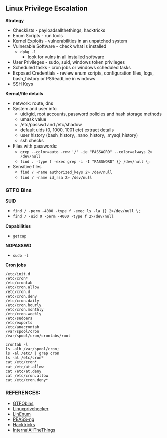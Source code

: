 ## Linux Privilege Escalation

**Strategy**
- Checklists - payloadsallthethings, hacktricks
- Enum Scripts - run tools
- Kernel Exploits - vulnerabilities in an unpatched system
- Vulnerable Software - check what is installed
  - `dpkg -l`
    - look for vulns in all installed software
- User Privileges - sudo, suid, windows token privileges
- Scheduled tasks - cron jobs or windows scheduled tasks
- Exposed Credentials - review enum scripts, configuration files, logs, bash_history or PSReadLine in windows
- SSH Keys


**Kernal/file details**
  - network: route, dns
  - System and user info
    - uid/gid, root accounts, password policies and hash storage methods
    - umask value
    - /etc/passwd and /etc/shadow
    - default uids (0, 1000, 1001 etc) extract details
    - user history (bash_history, .nano_history, .mysql_history)
    - ssh checks
  - Files with passwords:
    - `grep --color=auto -rnw '/' -ie "PASSWORD" --color=always 2> /dev/null`
    - `find . -type f -exec grep -i -I "PASSWORD" {} /dev/null \;`
  - Sensitive files
    - `find / -name authorized_keys 2> /dev/null`
    - `find / -name id_rsa 2> /dev/null`

### GTFO Bins
**SUID**
  - `find / -perm -4000 -type f -exec ls -la {} 2>/dev/null \;`
  - `find / -uid 0 -perm -4000 -type f 2>/dev/null`

**Capabilities**
  - `getcap`
    
**NOPASSWD**
  - `sudo -l`

**Cron jobs**
```
/etc/init.d
/etc/cron*
/etc/crontab
/etc/cron.allow
/etc/cron.d 
/etc/cron.deny
/etc/cron.daily
/etc/cron.hourly
/etc/cron.monthly
/etc/cron.weekly
/etc/sudoers
/etc/exports
/etc/anacrontab
/var/spool/cron
/var/spool/cron/crontabs/root

crontab -l
ls -alh /var/spool/cron;
ls -al /etc/ | grep cron
ls -al /etc/cron*
cat /etc/cron*
cat /etc/at.allow
cat /etc/at.deny
cat /etc/cron.allow
cat /etc/cron.deny*
```


### REFERENCES:
- [GTFObins](https://gtfobins.github.io/)
- [Linuxprivchecker](https://github.com/sleventyeleven/linuxprivchecker)
- [LinEnum](https://github.com/rebootuser/LinEnum)
- [PEASS-ng](https://github.com/peass-ng/PEASS-ng)
- [Hacktricks](https://book.hacktricks.wiki/en/linux-hardening/linux-privilege-escalation-checklist.html)
- [InternalAllTheThings](https://swisskyrepo.github.io/InternalAllTheThings/redteam/escalation/linux-privilege-escalation/)

